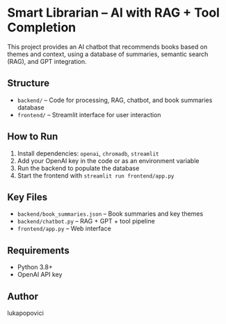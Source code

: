 # Smart Librarian – AI with RAG + Tool Completion

This project provides an AI chatbot that recommends books based on themes and context, using a database of summaries, semantic search (RAG), and GPT integration.

## Structure
- `backend/` – Code for processing, RAG, chatbot, and book summaries database
- `frontend/` – Streamlit interface for user interaction

## How to Run
1. Install dependencies: `openai`, `chromadb`, `streamlit`
2. Add your OpenAI key in the code or as an environment variable
3. Run the backend to populate the database
4. Start the frontend with `streamlit run frontend/app.py`

## Key Files
- `backend/book_summaries.json` – Book summaries and key themes
- `backend/chatbot.py` – RAG + GPT + tool pipeline
- `frontend/app.py` – Web interface

## Requirements
- Python 3.8+
- OpenAI API key

## Author
lukapopovici
